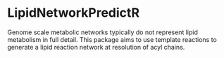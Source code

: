 # LipidNetworkPredictR
Genome scale metabolic networks typically do not represent lipid metabolism in full detail. This package aims to use template reactions to generate a lipid reaction network at resolution of acyl chains.
